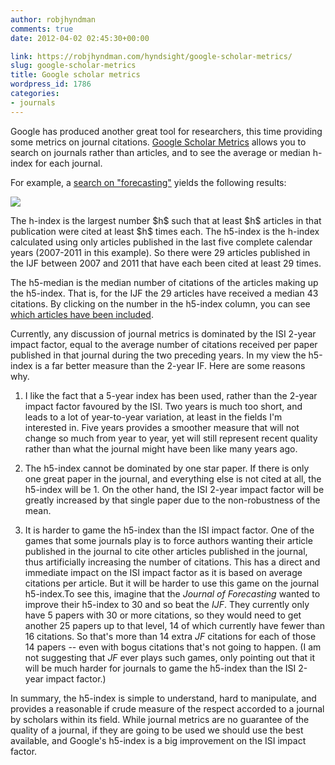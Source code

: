 ```yaml
---
author: robjhyndman
comments: true
date: 2012-04-02 02:45:30+00:00

link: https://robjhyndman.com/hyndsight/google-scholar-metrics/
slug: google-scholar-metrics
title: Google scholar metrics
wordpress_id: 1786
categories:
- journals
---
```


Google has produced another great tool for researchers, this time providing some metrics on journal citations. [Google Scholar Metrics](http://scholar.google.com/citations?view_op=top_venues) allows you to search on journals rather than articles, and to see the average or median h-index for each journal.

For example, a [search on "forecasting"](http://scholar.google.com/citations?hl=en&view_op=search_venues&vq=forecasting) yields the following results:


[![](/files/googlescholarmetrics.png)](/files/googlescholarmetrics.png)


<!-- more -->The h-index is the largest number $h$ such that at least $h$ articles in that publication were cited at least $h$ times each. The h5-index is the h-index calculated using only articles published in the last five complete calendar years (2007-2011 in this example). So there were 29 articles published in the IJF between 2007 and 2011 that have each been cited at least 29 times.

The h5-median is the median number of citations of the articles making up the h5-index. That is, for the IJF the 29 articles have received a median 43 citations. By clicking on the number in the h5-index column, you can see [which articles have been included](http://scholar.google.com/citations?hl=en&view_op=list_hcore&venue=EJnkELQAL2YJ.20120401).

Currently, any discussion of journal metrics is dominated by the ISI 2-year impact factor, equal to the average number of citations received per paper published in that journal during the two preceding years. In my view the h5-index is a far better measure than the 2-year IF. Here are some reasons why.



	
  1. I like the fact that a 5-year index has been used, rather than the 2-year impact factor favoured by the ISI. Two years is much too short, and leads to a lot of year-to-year variation, at least in the fields I'm interested in. Five years provides a smoother measure that will not change so much from year to year, yet will still represent recent quality rather than what the journal might have been like many years ago.

	
  2. The h5-index cannot be dominated by one star paper. If there is only one great paper in the journal, and everything else is not cited at all, the h5-index will be 1. On the other hand, the ISI 2-year impact factor will be greatly increased by that single paper due to the non-robustness of the mean.

	
  3. It is harder to game the h5-index than the ISI impact factor. One of the games that some journals play is to force authors wanting their article published in the journal to cite other articles published in the journal, thus artificially increasing the number of citations. This has a direct and immediate impact on the ISI impact factor as it is based on average citations per article. But it will be harder to use this game on the journal h5-index.To see this, imagine that the _Journal of Forecasting_ wanted to improve their h5-index to 30 and so beat the _IJF_. They currently only have 5 papers with 30 or more citations, so they would need to get another 25 papers up to that level, 14 of which currently have fewer than 16 citations. So that's more than 14 extra _JF_ citations for each of those 14 papers -- even with bogus citations that's not going to happen. (I am not suggesting that _JF_ ever plays such games, only pointing out that it will be much harder for journals to game the h5-index than the ISI 2-year impact factor.)


In summary, the h5-index is simple to understand, hard to manipulate, and provides a reasonable if crude measure of the respect accorded to a journal by scholars within its field. While journal metrics are no guarantee of the quality of a journal, if they are going to be used we should use the best available, and Google's h5-index is a big improvement on the ISI impact factor.


